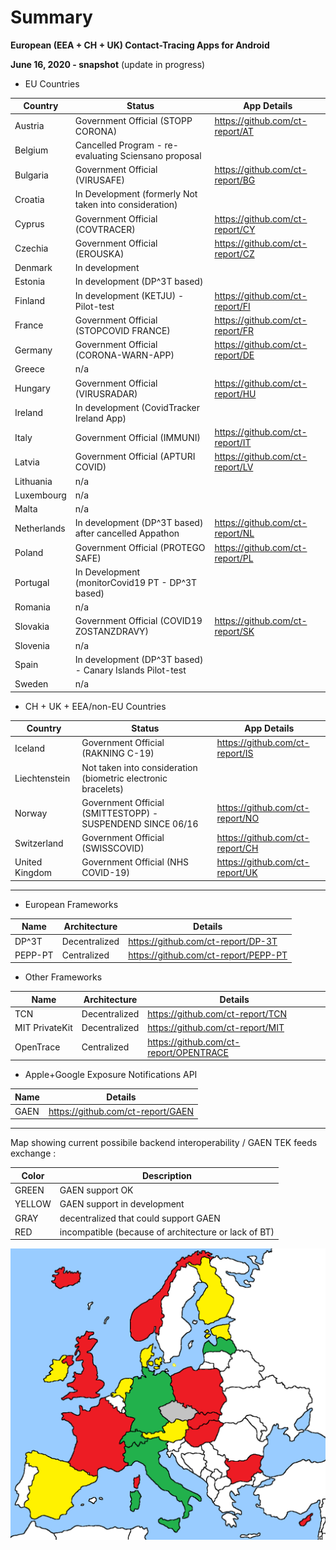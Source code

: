 # Summary

**European (EEA + CH + UK) Contact-Tracing Apps for Android**

**June 16, 2020 - snapshot** (update in progress)

- EU Countries

Country | Status | App Details
--------|--------|------------
Austria | Government Official (STOPP CORONA) | https://github.com/ct-report/AT
Belgium | Cancelled Program - re-evaluating Sciensano proposal |
Bulgaria | Government Official (VIRUSAFE) | https://github.com/ct-report/BG
Croatia | In Development (formerly Not taken into consideration) |
Cyprus | Government Official (COVTRACER) | https://github.com/ct-report/CY
Czechia | Government Official (EROUSKA) | https://github.com/ct-report/CZ
Denmark | In development |
Estonia | In development (DP^3T based) |
Finland | In development (KETJU) - Pilot-test | https://github.com/ct-report/FI
France | Government Official (STOPCOVID FRANCE) | https://github.com/ct-report/FR
Germany | Government Official (CORONA-WARN-APP) | https://github.com/ct-report/DE
Greece | n/a |
Hungary | Government Official (VIRUSRADAR) | https://github.com/ct-report/HU
Ireland | In development (CovidTracker Ireland App) |
Italy | Government Official (IMMUNI) | https://github.com/ct-report/IT
Latvia | Government Official (APTURI COVID) | https://github.com/ct-report/LV
Lithuania | n/a |
Luxembourg | n/a |
Malta | n/a |
Netherlands | In development (DP^3T based) after cancelled Appathon | https://github.com/ct-report/NL
Poland | Government Official (PROTEGO SAFE) | https://github.com/ct-report/PL
Portugal | In Development (monitorCovid19 PT - DP^3T based) |
Romania | n/a |
Slovakia | Government Official (COVID19 ZOSTANZDRAVY) | https://github.com/ct-report/SK
Slovenia | n/a |
Spain | In development (DP^3T based) - Canary Islands Pilot-test |
Sweden | n/a |

- CH + UK + EEA/non-EU Countries

Country | Status | App Details
--------|--------|------------
Iceland | Government Official (RAKNING C-19) | https://github.com/ct-report/IS
Liechtenstein | Not taken into consideration (biometric electronic bracelets) |
Norway | Government Official (SMITTESTOPP) - SUSPENDEND SINCE 06/16 | https://github.com/ct-report/NO
Switzerland | Government Official (SWISSCOVID) | https://github.com/ct-report/CH
United Kingdom | Government Official (NHS COVID-19) | https://github.com/ct-report/UK

-------------------------------

- European Frameworks

Name | Architecture | Details
-----|--------------|--------
DP^3T | Decentralized | https://github.com/ct-report/DP-3T
PEPP-PT | Centralized | https://github.com/ct-report/PEPP-PT

- Other Frameworks

Name | Architecture | Details
-----|--------------|--------
TCN | Decentralized | https://github.com/ct-report/TCN
MIT PrivateKit | Decentralized | https://github.com/ct-report/MIT
OpenTrace | Centralized | https://github.com/ct-report/OPENTRACE

- Apple+Google Exposure Notifications API

Name | Details
-----|--------
GAEN | https://github.com/ct-report/GAEN

-------------------------------

Map showing current possibile backend interoperability / GAEN TEK feeds exchange :

Color | Description
------|------------
GREEN | GAEN support OK
YELLOW | GAEN support in development
GRAY | decentralized that could support GAEN 
RED | incompatible (because of architecture or lack of BT)

![](Europe_20200616_12.png)
